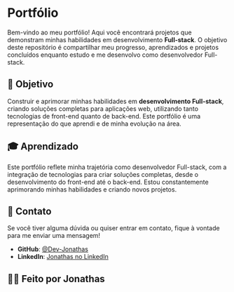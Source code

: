 # Portfólio

Bem-vindo ao meu portfólio! Aqui você encontrará projetos que demonstram minhas habilidades em desenvolvimento **Full-stack**. O objetivo deste repositório é compartilhar meu progresso, aprendizados e projetos concluídos enquanto estudo e me desenvolvo como desenvolvedor Full-stack.

## 🚀 Objetivo

Construir e aprimorar minhas habilidades em **desenvolvimento Full-stack**, criando soluções completas para aplicações web, utilizando tanto tecnologias de front-end quanto de back-end. Este portfólio é uma representação do que aprendi e de minha evolução na área.


## 🎓 Aprendizado

Este portfólio reflete minha trajetória como desenvolvedor Full-stack, com a integração de tecnologias para criar soluções completas, desde o desenvolvimento do front-end até o back-end. Estou constantemente aprimorando minhas habilidades e criando novos projetos.

## 💬 Contato

Se você tiver alguma dúvida ou quiser entrar em contato, fique à vontade para me enviar uma mensagem!

- **GitHub**: [@Dev-Jonathas](https://github.com/Dev-Jonathas)
- **LinkedIn**: [Jonathas no LinkedIn](https://www.linkedin.com/in/jonathasxavier01/)

## 👨‍💻 Feito por Jonathas

